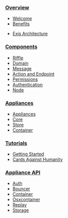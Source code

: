 
### [Overview](/pages/general/Home.md)

* [Welcome](/pages/general/Home.md)
* [Benefits](/pages/general/Benefits.md)
<!--* [Traditional Networking](/pages/general/OldSchool.md)-->
* [Exis Architecture](/pages/general/ExisArch.md)

### [Components](/pages/riffle/Riffle.md)

* [Riffle](/pages/riffle/Riffle.md)
* [Domain](/pages/riffle/Domain.md)
* [Message](/pages/riffle/Message.md)
* [Action and Endpoint](/pages/riffle/Action.md)
* [Permissions](/pages/security/Permission.md)
* [Authentication](/pages/security/Authentication.md)
* [Node](/pages/fabric/Node.md)

### [Appliances](/pages/appliances/Appliances.md)

* [Appliances](/pages/appliances/Appliances.md)
* [Core](/pages/appliances/Core-Appliances.md)
* [Store](/pages/appliances/Store-Appliances.md)
* [Container](/pages/appliances/Container-Appliances.md)

### [Tutorials](/pages/samples/Samples.md)

* [Getting Started](/pages/samples/Samples.md)
* [Cards Against Humanity](/pages/samples/SwiftCardsTutorial.md)

### [Appliance API](/pages/appliance_api/Auth.md)

* [Auth](/pages/appliance_api/Auth.md)
* [Bouncer](/pages/appliance_api/Bouncer.md)
* [Container](/pages/appliance_api/Container.md)
* [Osxcontainer](/pages/appliance_api/Osxcontainer.md)
* [Replay](/pages/appliance_api/Replay.md)
* [Storage](/pages/appliance_api/Storage.md)



<!-- Im starting to like the idea of nesting the subcontent for visibility. 
Here's a working example of nesting that content. It would be better to extract this information and structure from page headers instead of having to write it in the nav, obviously. -->

<!-- * [Welcome](/pages/general/Home.md)
    1. There!
* [Traditional Networking](/pages/general/OldSchool.md) -->
